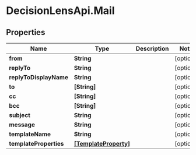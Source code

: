 # DecisionLensApi.Mail

## Properties
Name | Type | Description | Notes
------------ | ------------- | ------------- | -------------
**from** | **String** |  | [optional] 
**replyTo** | **String** |  | [optional] 
**replyToDisplayName** | **String** |  | [optional] 
**to** | **[String]** |  | [optional] 
**cc** | **[String]** |  | [optional] 
**bcc** | **[String]** |  | [optional] 
**subject** | **String** |  | [optional] 
**message** | **String** |  | [optional] 
**templateName** | **String** |  | [optional] 
**templateProperties** | [**[TemplateProperty]**](TemplateProperty.md) |  | [optional] 


